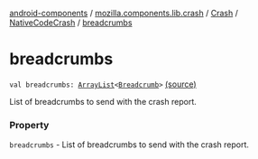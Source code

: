 [android-components](../../../index.md) / [mozilla.components.lib.crash](../../index.md) / [Crash](../index.md) / [NativeCodeCrash](index.md) / [breadcrumbs](./breadcrumbs.md)

# breadcrumbs

`val breadcrumbs: `[`ArrayList`](https://kotlinlang.org/api/latest/jvm/stdlib/kotlin.collections/-array-list/index.html)`<`[`Breadcrumb`](../../../mozilla.components.support.base.crash/-breadcrumb/index.md)`>` [(source)](https://github.com/mozilla-mobile/android-components/blob/master/components/lib/crash/src/main/java/mozilla/components/lib/crash/Crash.kt#L92)

List of breadcrumbs to send with the crash report.

### Property

`breadcrumbs` - List of breadcrumbs to send with the crash report.